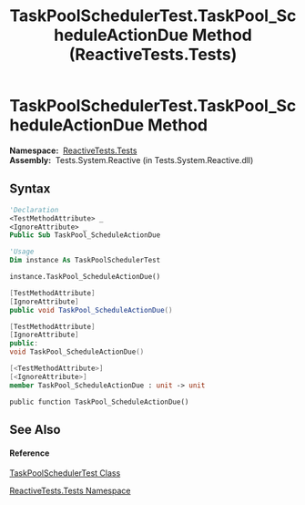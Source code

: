 ﻿---
title: TaskPoolSchedulerTest.TaskPool_ScheduleActionDue Method  (ReactiveTests.Tests)
TOCTitle: TaskPool_ScheduleActionDue Method
ms:assetid: M:ReactiveTests.Tests.TaskPoolSchedulerTest.TaskPool_ScheduleActionDue
ms:mtpsurl: https://msdn.microsoft.com/en-us/library/reactivetests.tests.taskpoolschedulertest.taskpool_scheduleactiondue(v=VS.103)
ms:contentKeyID: 36619709
ms.date: 06/28/2011
mtps_version: v=VS.103
f1_keywords:
- ReactiveTests.Tests.TaskPoolSchedulerTest.TaskPool_ScheduleActionDue
dev_langs:
- CSharp
- JScript
- VB
- FSharp
- c++
---

# TaskPoolSchedulerTest.TaskPool\_ScheduleActionDue Method

**Namespace:**  [ReactiveTests.Tests](hh289046\(v=vs.103\).md)  
**Assembly:**  Tests.System.Reactive (in Tests.System.Reactive.dll)

## Syntax

``` vb
'Declaration
<TestMethodAttribute> _
<IgnoreAttribute> _
Public Sub TaskPool_ScheduleActionDue
```

``` vb
'Usage
Dim instance As TaskPoolSchedulerTest

instance.TaskPool_ScheduleActionDue()
```

``` csharp
[TestMethodAttribute]
[IgnoreAttribute]
public void TaskPool_ScheduleActionDue()
```

``` c++
[TestMethodAttribute]
[IgnoreAttribute]
public:
void TaskPool_ScheduleActionDue()
```

``` fsharp
[<TestMethodAttribute>]
[<IgnoreAttribute>]
member TaskPool_ScheduleActionDue : unit -> unit 
```

``` jscript
public function TaskPool_ScheduleActionDue()
```

## See Also

#### Reference

[TaskPoolSchedulerTest Class](hh303802\(v=vs.103\).md)

[ReactiveTests.Tests Namespace](hh289046\(v=vs.103\).md)

